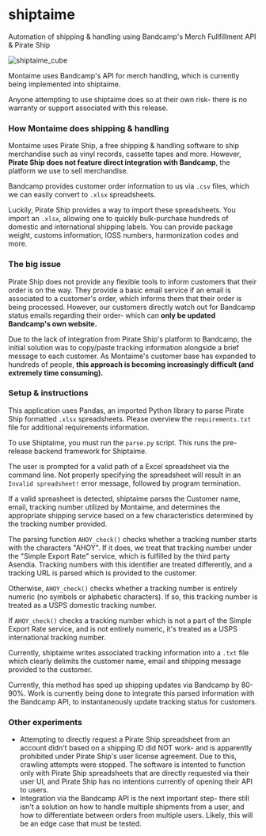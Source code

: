# shiptaime
Automation of shipping &amp; handling using Bandcamp's Merch Fullfillment API &amp; Pirate Ship

![shiptaime_cube](https://user-images.githubusercontent.com/71521969/149567441-4a925ddd-ffea-452a-bfab-459847bab063.png)

Montaime uses Bandcamp's API for merch handling, which is currently being implemented into shiptaime. 

Anyone attempting to use shiptaime does so at their own risk- there is no warranty or support associated with this 
release.

### How Montaime does shipping & handling
Montaime uses Pirate Ship, a free shipping & handling software to ship merchandise such as vinyl records, cassette tapes
and more. However, **Pirate Ship does not feature direct integration with Bandcamp**, the platform we use to sell 
merchandise.

Bandcamp provides customer order information to us via `.csv` files, which we can easily convert to `.xlsx` spreadsheets. 

Luckily, Pirate Ship provides a way to import these spreadsheets. You import an `.xlsx`, allowing one to
quickly bulk-purchase hundreds of domestic and international shipping labels. You can provide package weight, customs
information, IOSS numbers, harmonization codes and more.

### The big issue
Pirate Ship does not provide any flexible tools to inform customers that their order is on the way. They provide a basic
email service if an email is associated to a customer's order, which informs them that their order is being processed. 
However, our customers directly watch out for Bandcamp status emails regarding their order- which can **only be updated 
Bandcamp's own website.**

Due to the lack of integration from Pirate Ship's platform to Bandcamp, the initial solution was to copy/paste tracking 
information alongside a brief message to each customer. As Montaime's customer base has expanded to hundreds of people, 
**this approach is becoming increasingly difficult (and extremely time consuming).**

### Setup & instructions 
This application uses Pandas, an imported Python library to parse Pirate Ship formatted `.xlsx` spreadsheets. Please
overview the `requirements.txt` file for additional requirements information.

To use Shiptaime, you must run the `parse.py` script. This runs the pre-release backend framework for Shiptaime.

The user is prompted for a valid path of a Excel spreadsheet via the command line. Not properly specifying the spreadsheet
will result in an `Invalid spreadsheet!` error message, followed by program termination.

If a valid spreasheet is detected, shiptaime parses the Customer name, email, tracking number utilized by Montaime, and determines the appropriate shipping service
based on a few characteristics determined by the tracking number provided.

The parsing function `AHOY_check()` checks whether a tracking number starts with the characters "AHOY". If it does,
we treat that tracking number under the "Simple Export Rate" service, which is fulfilled by the third party Asendia. 
Tracking numbers with this identifier are treated differently, and a tracking URL is parsed which is 
provided to the customer.

Otherwise, `AHOY_check()` checks whether a tracking number is entirely numeric (no symbols or alphabetic characters). If
so, this tracking number is treated as a USPS domestic tracking number.

If `AHOY_check()` checks a tracking number which is not a part of the Simple Export Rate service, and is not entirely
numeric, it's treated as a USPS international tracking number.

Currently, shiptaime writes associated tracking information into a `.txt` file which clearly delimits the customer name,
email and shipping message provided to the customer.

Currently, this method has sped up shipping updates via Bandcamp by 80-90%. 
Work is currently being done to integrate this parsed information with the Bandcamp API, to instantaneously update 
tracking status for customers.

### Other experiments 
- Attempting to directly request a Pirate Ship spreadsheet from an account didn't based on a shipping ID did NOT work- 
and is apparently prohibited under Pirate Ship's user license agreement. Due to this, crawling attempts were stopped. 
The software is intented to function only with Pirate Ship spreadsheets that are directly requested via their user UI, and Pirate Ship has no intentions
currently of opening their API to users.
- Integration via the Bandcamp API is the next important step- there still isn't a solution on how to handle multiple shipments
from a user, and how to differentiate between orders from multiple users. Likely, this will be an edge case that must be tested.
